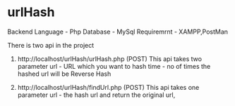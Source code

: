 # urlHash
Backend Language - Php
Database - MySql
Requiremrnt - XAMPP,PostMan

There is two api in the project
1. http://localhost/urlHash/urlHash.php (POST)
This api takes two parameter
 url - URL which you want to hash
 time - no of times the hashed url will be Reverse Hash
 
2. http://localhost/urlHash/findUrl.php (POST)
This api takes one parameter
url - the hash url and return the original url,

